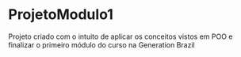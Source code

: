 # ProjetoModulo1
Projeto criado com o intuito de aplicar os conceitos vistos em POO e finalizar o primeiro módulo do curso na Generation Brazil
